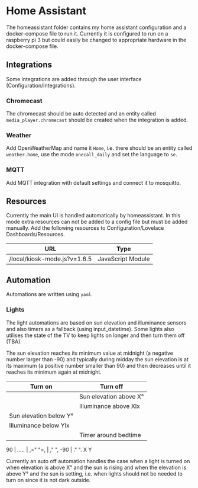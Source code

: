 # Home Assistant

The homeassistant folder contains my home assistant configuration and a
docker-compose file to run it. Currently it is configured to run on a raspberry
pi 3 but could easily be changed to appropriate hardware in the docker-compose
file.

## Integrations

Some integrations are added through the user interface (Configuration/Integrations).

### Chromecast

The chromecast should be auto detected and an entity called `media_player.chromecast`
should be created when the integration is added.

### Weather

Add OpenWeatherMap and name it `Home`, i.e. there should be an entity called
`weather.home`, use the mode `onecall_daily` and set the language to `se`.

### MQTT

Add MQTT integration with default settings and connect it to mosquitto.

## Resources

Currently the main UI is handled automatically by homeassistant. In this mode extra
resources can not be added to a config file but must be added manually. Add the
following resources to Configuration/Lovelace Dashboards/Resources.

| URL                          | Type              |
|------------------------------|-------------------|
| /local/kiosk-mode.js?v=1.6.5 | JavaScript Module |

## Automation

Automations are written using `yaml`.

### Lights

The light automations are based on sun elevation and illuminance sensors and
also timers as a fallback (using input_datetime). Some lights also utilises the
state of the TV to keep lights on longer and then turn them off (TBA).

The sun elevation reaches its minimum value at midnight (a negative number larger
than -90) and typically during midday the sun elevation is at its maximum (a
positive number smaller than 90) and then decreases until it reaches its minimum
again at midnight.

| Turn on                | Turn off                |
|------------------------|-------------------------|
|                        | Sun elevation above X°  |
|                        | Illuminance above Xlx   |
| Sun elevation below Y° |                         |
| Illuminance below Ylx  |                         |
|                        | Timer around bedtime    |

 90 |        _....._
    |     ,="       "=,
    |   ,"             ",
-90 | ."                 ".
        X               Y

Currently an auto off automation handles the case when a light is turned on when
elevation is above X° and the  sun is rising and when the elevation is above Y°
and the sun is setting, i.e. when lights should not be needed to turn on since
it is not dark outside.

